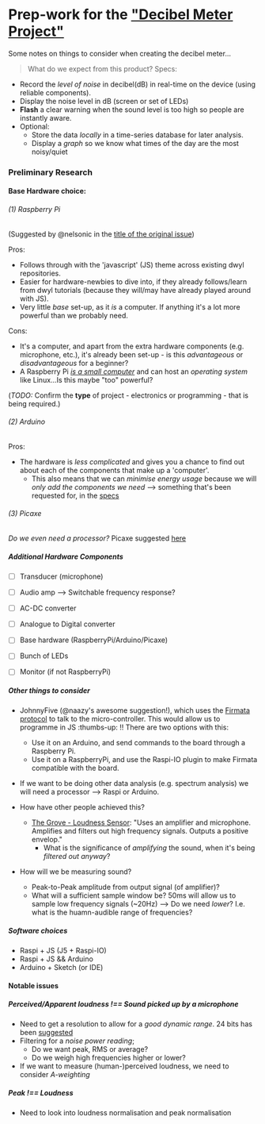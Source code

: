 # Prep-work for the ["Decibel Meter Project"](https://github.com/dwyl/hq/issues/113)
Some notes on things to consider when creating the decibel meter...

> What do we expect from this product? Specs:
- Record the _level of noise_ in decibel(dB) in real-time on the device (using reliable components).
- Display the noise level in dB (screen or set of LEDs)
- **Flash** a clear warning when the sound level is too high so people are instantly aware.
- Optional:
  - Store the data _locally_ in a time-series database for later analysis.
  - Display a _graph_ so we know what times of the day are the most noisy/quiet

### Preliminary Research

#### Base Hardware choice:

###### (1) Raspberry Pi
(Suggested by @nelsonic in the [title of the original issue](https://www.raspberrypi.org/forums/viewtopic.php?t=97397&p=677178))

Pros:
- Follows through with the 'javascript' (JS) theme across existing dwyl repositories.
- Easier for hardware-newbies to dive into, if they already follows/learn from dwyl tutorials (because they will/may have already played around with JS).
- Very little _base_ set-up, as it _is_ a computer. If anything it's a lot more powerful than we probably need.

Cons:
- It's a computer, and apart from the extra hardware components (e.g. microphone, etc.), it's already been set-up - is this _advantageous_ or _disadvantageous_ for a beginner?
- A Raspberry Pi [_is a small computer_](https://www.raspberrypi.org/help/videos/) and can host an _operating system_ like Linux...Is this maybe "too" powerful?

(_TODO:_ Confirm the **type** of project - electronics or programming - that is being required.)

###### (2) Arduino


Pros:
- The hardware is _less complicated_ and gives you a chance to find out about each of the components that make up a 'computer'.   
  - This also means that we can _minimise energy usage_ because we will _only add the components we need_ --> something that's been requested for, in the [specs](https://github.com/dwyl/hq/issues/113)

###### (3) Picaxe
_Do we even need a processor?_ Picaxe suggested [here](https://www.raspberrypi.org/forums/viewtopic.php?t=97397&p=677178)

##### Additional Hardware Components

- [ ] Transducer (microphone)
- [ ] Audio amp --> Switchable frequency response?
- [ ] AC-DC converter
- [ ] Analogue to Digital converter
- [ ] Base hardware (RaspberryPi/Arduino/Picaxe)
- [ ] Bunch of LEDs

- [ ] Monitor (if not RaspberryPi)

##### Other things to consider

- JohnnyFive (@naazy's awesome suggestion!), which uses the [Firmata protocol](https://github.com/firmata/protocol) to talk to the micro-controller. This would allow us to programme in JS :thumbs-up: !! There are two options with this:
  - Use it on an Arduino, and send commands to the board through a Raspberry Pi.
  - Use it on a RaspberryPi, and use the Raspi-IO plugin to make Firmata compatible with the board.

- If we want to be doing other data analysis (e.g. spectrum analysis) we will need a processor --> Raspi or Arduino.

- How have other people achieved this?
  - [The Grove - Loudness Sensor](http://wiki.seeed.cc/Grove-Loudness_Sensor/): "Uses an amplifier and microphone. Amplifies and filters out high frequency signals. Outputs a positive envelop."
    - What is the significance of _amplifying_ the sound, when it's being _filtered out anyway_?

- How will we be measuring sound?
  - Peak-to-Peak amplitude from output signal (of amplifier)?
  - What will a sufficient sample window be? 50ms will allow us to sample low frequency signals (~20Hz) --> Do we need _lower_? I.e. what is the huamn-audible range of frequencies?

##### Software choices

- Raspi + JS (J5 + Raspi-IO)
- Raspi + JS && Arduino
- Arduino + Sketch (or IDE)

#### Notable issues

##### Perceived/Apparent loudness !== Sound picked up by a microphone

- Need to get a resolution to allow for a _good dynamic range_. 24 bits has been [suggested](https://www.raspberrypi.org/forums/viewtopic.php?t=18014&p=179448)
- Filtering for a _noise power reading_;
  - Do we want peak, RMS or average?
  - Do we weigh high frequencies higher or lower?
- If we want to measure (human-)perceived loudness, we need to consider _A-weighting_

##### Peak !== Loudness

- Need to look into loudness normalisation and peak normalisation 

